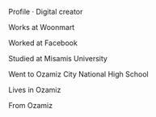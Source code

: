 
Profile · Digital creator

Works at Woonmart

Worked at Facebook

Studied at Misamis University

Went to Ozamiz City National High School

Lives in Ozamiz

From Ozamiz

